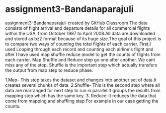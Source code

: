 # assignment3-Bandanaparajuli
assignment3-Bandanaparajuli created by GitHub Classroom
The data consists of flight arrival and departure details for all commercial flights within the USA, from October 1987 to April 2008.All 
data are downloaded and stored as bz2 format because of its huge size.The goal of this project is to compare two ways of counting the total filghts of each carrier. First,I used Looping through each record and counting each airline's flight and after I have used map shuffle reduce model to get the
counts of flights from each carrier.
Map Shuffle and Reduce step go one after another. We cant miss any of the step. Shuffle is the important step which actually transfers the
output from map step to reduce phase.

1.Map- This step takes the dataset and changes into another set of data.It creates several chunks of data.
2.Shuffle- This is the second step where all data are rearranged for next step to run in parallel.It groups the results from mapping step which has the same key.
3. Reduce-It reduces the data that come from mapping and shuffling step.For example in our case getting the counts.

